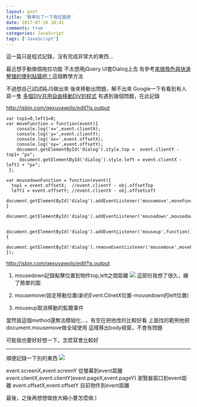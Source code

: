 ```yaml
---
layout: post
title: '簡單玩了一下拖拉窗視'
date: 2017-07-16 10:41
comments: true
categories: JavaScript
tags: ['JavaScript']
---
```

這一篇只是程式記錄，沒有完成非常大的東西...

<!--more-->

最近想手動做個拖拉功能
不太想用jQuery UI套Dialog上去
有參考[來做換色與快速整理的便利貼牆吧！](https://www.youtube.com/watch?v=xOAHnDsd2BQ)這個教學方法

不過想自己試試純JS做出來
後來移動出問題，解不出來
Google一下有看到有人寫一隻
[多個DIV共用自由移動DIV的程式](http://jsgears.com/thread-693-1-1.html)
有遇到幾個問題，在此記錄

http://jsbin.com/qexuvawolo/edit?js,output
```javascript=
var top1=0,left1=0;
var moveFunction = function(event){
    console.log('x=',event.clientX);
    console.log('y=',event.clientY);
    console.log('ox=',event.offsetX);
    console.log('oy=',event.offsetY);
    document.getElementById('dialog').style.top =  event.clientY - top1+ "px";
     document.getElementById('dialog').style.left = event.clientX - left1 + "px";
 };

var mousedownFunction = function(event){
  top1 = event.offsetX;  //event.clientY - obj.offsetTop
  left1 = event.offsetY; //event.clientX - obj.offsetLeft
  document.getElementById('dialog').addEventListener('mousemove',moveFunction);
}

document.getElementById('dialog').addEventListener('mousedown',mousedownFunction);


document.getElementById('dialog').addEventListener('mouseup',function(){
  document.getElementById('dialog').removeEventListener('mousemove',moveFunction);
});
```
http://jsbin.com/qexuvawolo/edit?js,output

1. mousedown記錄點擊位置到物件top,left之間距離
![](http://i.imgur.com/SfX48vm.png)
這部份我想了很久，繪了簡單的圖

2. mousemover設定移動位置(新的Event.ClinetX位置-mousedown的left位置)

3. mouseup取消移動的監聽事件

當然我這個method還無法模組化...，有空在把他改的比較好看
上面找的範例他把document.mousemove做全域使用
這樣移出body視窗，不會有問題

可能我也要好好想一下，怎麼寫會比較好

----

順便記錄一下別的東西
![](http://i.imgur.com/1knHfli.jpg)

event.screenX,event.screenY  從螢幕到event距離
event.clientX,event.clientY(event.pageX,event.pageY)  瀏覽器窗口到event距離
event.offsetX,event.offsetY    目前物件到event距離

最後，之後再想想做放大縮小要怎麼做:)

